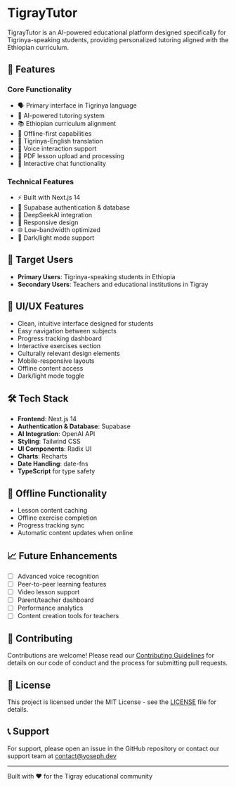 # TigrayTutor

TigrayTutor is an AI-powered educational platform designed specifically for Tigrinya-speaking students, providing personalized tutoring aligned with the Ethiopian curriculum.

## 🌟 Features

### Core Functionality

- 🗣️ Primary interface in Tigrinya language
- 🤖 AI-powered tutoring system
- 📚 Ethiopian curriculum alignment
- 📱 Offline-first capabilities
- 🔄 Tigrinya-English translation
- 🎤 Voice interaction support
- 📑 PDF lesson upload and processing
- 💬 Interactive chat functionality

### Technical Features

- ⚡ Built with Next.js 14
- 🔐 Supabase authentication & database
- 🧠 DeepSeekAI integration
- 📱 Responsive design
- 🌐 Low-bandwidth optimized
- 🌙 Dark/light mode support

## 🎯 Target Users

- **Primary Users**: Tigrinya-speaking students in Ethiopia
- **Secondary Users**: Teachers and educational institutions in Tigray

## 📱 UI/UX Features

- Clean, intuitive interface designed for students
- Easy navigation between subjects
- Progress tracking dashboard
- Interactive exercises section
- Culturally relevant design elements
- Mobile-responsive layouts
- Offline content access
- Dark/light mode toggle

## 🛠️ Tech Stack

- **Frontend**: Next.js 14
- **Authentication & Database**: Supabase
- **AI Integration**: OpenAI API
- **Styling**: Tailwind CSS
- **UI Components**: Radix UI
- **Charts**: Recharts
- **Date Handling**: date-fns
- **TypeScript** for type safety

## 🔄 Offline Functionality

- Lesson content caching
- Offline exercise completion
- Progress tracking sync
- Automatic content updates when online

## 📈 Future Enhancements

- [ ] Advanced voice recognition
- [ ] Peer-to-peer learning features
- [ ] Video lesson support
- [ ] Parent/teacher dashboard
- [ ] Performance analytics
- [ ] Content creation tools for teachers

## 🤝 Contributing

Contributions are welcome! Please read our [Contributing Guidelines](CONTRIBUTING.md) for details on our code of conduct and the process for submitting pull requests.

## 📄 License

This project is licensed under the MIT License - see the [LICENSE](LICENSE) file for details.

## 📞 Support

For support, please open an issue in the GitHub repository or contact our support team at <contact@yoseph.dev>

---

Built with ❤️ for the Tigray educational community
